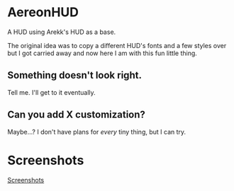 # AereonHUD
A HUD using Arekk's HUD as a base.

The original idea was to copy a different HUD's fonts and a few styles over but I got carried away and now here I am with this fun little thing.

## Something doesn't look right.
Tell me. I'll get to it eventually.

## Can you add X customization?
Maybe...? I don't have plans for *every* tiny thing, but I can try.

# Screenshots
[Screenshots](./screenshots.md)
